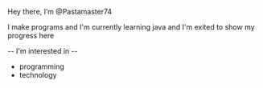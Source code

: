 Hey there, I’m @Pastamaster74

I make programs and I'm currently learning java and I'm exited to show my progress here

-- I'm interested in --
- programming
- technology
